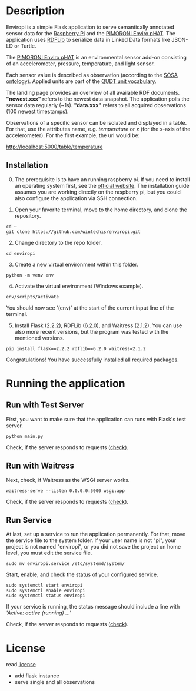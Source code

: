 # Description
Enviropi is a simple Flask application to serve semantically annotated sensor data for the [Raspberry Pi](https://www.raspberrypi.com/) and the [PIMORONI Enviro pHAT](http://docs.pimoroni.com/envirophat/). The application uses [RDFLib](https://rdflib.readthedocs.io/en/stable/index.html) to serialize data in Linked Data formats like JSON-LD or Turtle.

The [PIMORONI Enviro pHAT](http://docs.pimoroni.com/envirophat/) is an environmental sensor add-on consisting of an accelerometer, pressure, temperature, and light sensor.

Each sensor value is described as observation (according to the [SOSA ontology](http://www.w3.org/ns/sosa/)). Applied units are part of the [QUDT unit vocabulary](https://qudt.org/vocab/unit/).

The landing page provides an overview of all available RDF documents. __"newest.xxx"__ refers to the newest data snapshot. The application polls the sensor data regularly (~1s). __"data.xxx"__ refers to all acquired observations (100 newest timestamps).

Observations of a specific sensor can be isolated and displayed in a table. For that, use the attributes name, e.g. _temperature_ or _x_ (for the x-axis of the accelerometer). For the first example, the url would be:

[http://localhost:5000/table/temperature](http://localhost:5000/table/temperature)

## Installation
0. The prerequisite is to have an running raspberry pi. If you need to install an operating system first, see the [official website](https://www.raspberrypi.com/software/). The installation guide assumes you are working directly on the raspberry pi, but you could also configure the application via SSH connection.

1. Open your favorite terminal, move to the home directory, and clone the repository.
```console
cd ~
git clone https://github.com/wintechis/enviropi.git
```
2. Change directory to the repo folder.
```console
cd enviropi
```
3. Create a new virtual environment within this folder.
```console
python -m venv env
```
4. Activate the virtual environment (Windows example).
```console
env/scripts/activate
```
You should now see '(env)' at the start of the current input line of the terminal.

5. Install Flask (2.2.2), RDFLib (6.2.0), and Waitress (2.1.2). You can use also more recent versions, but the program was tested with the mentioned versions.
```console
pip install flask==2.2.2 rdflib==6.2.0 waitress=2.1.2
```
Congratulations! You have successfully installed all required packages.


# Running the application

## Run with Test Server
First, you want to make sure that the application can runs with Flask's test server.
```console
python main.py
```
Check, if the server responds to requests ([check](http://localhost:5000)).

## Run with Waitress
Next, check, if Waitress as the WSGI server works.
```console
waitress-serve --listen 0.0.0.0:5000 wsgi:app
```
Check, if the server responds to requests ([check](http://localhost:5000)).

## Run Service
At last, set up a service to run the application permanently. For that, move the service file to the system folder. If your user name is not "pi", your project is not named "enviropi", or you did not save the project on home level, you must edit the service file.

```console
sudo mv enviropi.service /etc/systemd/system/
```

Start, enable, and check the status of your configured service.
```console
sudo systemctl start enviropi
sudo systemctl enable enviropi
sudo systemctl status enviropi
```

If your service is running, the status message should include a line with _'Active: active (running) ...'_

Check, if the server responds to requests ([check](http://localhost:5000)).

# License
read [license](LICENSE)

* add flask instance
* serve single and all observations